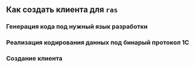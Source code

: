 
## Как создать клиента для `ras`

### Генерация кода под нужный язык разработки

### Реализация кодирования данных под бинарый протокол 1С

### Создание клиента
